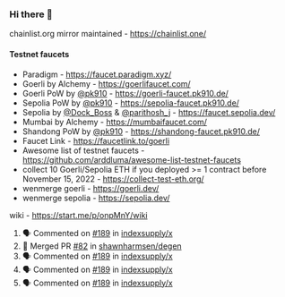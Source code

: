 ### Hi there 👋

chainlist.org mirror maintained - https://chainlist.one/

#### Testnet faucets
- Paradigm - https://faucet.paradigm.xyz/
- Goerli by Alchemy - https://goerlifaucet.com/
- Goerli PoW by [@pk910](https://github.com/pk910/PoWFaucet) - https://goerli-faucet.pk910.de/
- Sepolia PoW by [@pk910](https://github.com/pk910/PoWFaucet) - https://sepolia-faucet.pk910.de/
- Sepolia by [@Dock_Boss](https://twitter.com/Dock_Boss) & [@parithosh_j](https://twitter.com/parithosh_j) - https://faucet.sepolia.dev/
- Mumbai by Alchemy - https://mumbaifaucet.com/
- Shandong PoW by [@pk910](https://github.com/pk910/PoWFaucet) - https://shandong-faucet.pk910.de/ 
- Faucet Link - https://faucetlink.to/goerli
- Awesome list of testnet faucets - https://github.com/arddluma/awesome-list-testnet-faucets
- collect 10 Goerli/Sepolia ETH if you deployed >= 1 contract before November 15, 2022 - https://collect-test-eth.org/
- wenmerge goerli - https://goerli.dev/
- wenmerge sepolia - https://sepolia.dev/ 

wiki - https://start.me/p/onpMnY/wiki

<!--START_SECTION:activity-->
1. 🗣 Commented on [#189](https://github.com/indexsupply/x/issues/189#issuecomment-1803862035) in [indexsupply/x](https://github.com/indexsupply/x)
2. 🎉 Merged PR [#82](https://github.com/shawnharmsen/degen/pull/82) in [shawnharmsen/degen](https://github.com/shawnharmsen/degen)
3. 🗣 Commented on [#189](https://github.com/indexsupply/x/issues/189#issuecomment-1790158570) in [indexsupply/x](https://github.com/indexsupply/x)
4. 🗣 Commented on [#189](https://github.com/indexsupply/x/issues/189#issuecomment-1790155820) in [indexsupply/x](https://github.com/indexsupply/x)
5. 🗣 Commented on [#189](https://github.com/indexsupply/x/issues/189#issuecomment-1788219969) in [indexsupply/x](https://github.com/indexsupply/x)
<!--END_SECTION:activity-->

